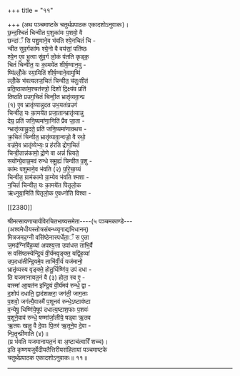 +++
title = "११"

+++
(अथ पञ्चमाष्टके चतुर्थप्रपाठक एकादशोऽनुवाकः)।  
छ॒न्द॒श्चितं॑ चिन्वीत प॒शुका॑मः प॒शवो॒ वै  
छन्दा॑ँ सि पशु॒माने॒व भ॑वति श्ये॒नचितं॑ चि -  
न्वीत सुव॒र्गका॑मः श्ये॒नो वै वय॑सां॒ पति॑ष्ठः  
श्ये॒न ए॒व भू॒त्वा सु॑व॒र्ग लो॒कं प॑तति कृड्क॒  
चितं॑ चिन्वीत॒ यः का॒मये॑त शीर्ष॒ण्वान॒मु -  
ष्मि॑ल्लोँ॒के स्या॒मिति॑ शीर्ष॒ण्वाने॒वामुष्मि॑  
ल्लोँ॒के भ॑वत्यलज॒चितं॑ चिन्वीत॒ च॑तुःसीतं  
प्रति॒ष्ठाका॑म॒श्चत॑स्त्रो॒ दिशो॑ दि॒क्ष्य॑व प्रति॑  
तिष्ठति प्रउग॒चितं॑ चिन्वी॒त भ्रातृ॑व्यवा॒न्प्र  
(१) ए॒व भ्रातृ॑व्यान्नुदत उभ॒यतः॑प्रउगं  
चिन्वीत॒ यः का॒मये॑त प्रजा॒तान्भ्रातृ॑व्यान्नु  
देय॒ प्रति॑ जनि॒ष्यमा॑णा॒निति॑ प्रैव जा॒ता -  
न्भ्रातृ॑व्यान्नु॒दते॒ प्रति॑ जनि॒ष्यमा॑णान्रथच -  
क्र॒चितं॑ चिन्वीत॒ भ्रातृ॑व्यावा॒न्वज्रो॒ वै रथो॒  
वज्र॑मे॒व भ्रातृ॑व्येभ्यः॒ प्र ह॑रति द्रोण॒चितं॑  
चिन्वी॒तान्न॑कामो॒ द्रो॒णे वा अन्नं॑ भ्रियते॒  
सयो॑न्ये॒वान्न॒मव॑ रुन्धे समू॒ह्यं॑ चिन्वीत प॒शु -  
का॑मः पशुमाने॒व भ॑वति (२) प॒रि॒चा॒य्यं  
चिन्वीत॒ ग्राम॑कामो ग्रा॒म्येव भ॑वति श्मशा -  
न॒चितं॑ चिन्वीत॒ यः का॒मये॑त पितृलो॒क  
ऋ॑ध्नुया॒मिति॑ पितृलो॒क ए॒वध्नो॑ति विश्वा -

[[2380]]

श्रीमत्सायणाचार्यविरचितभाष्यसमेता----(५ पञ्चमकाण्डे---  
(अश्वमेधीयस्तोत्रसंबन्ध्व्यृगाद्यभिधानम्)  
मित्रजमद॒ग्नी वसि॑ष्ठेनास्पर्धेता॒ँ स ए॒ता  
ज॒मद॑ग्निर्विह॒व्या॑ अपश्य॒त्ता उपा॑धत्त ताभि॒र्वै  
स वसि॑ष्ठस्येन्द्रि॒यं वी॒र्य॑मवृङ्क्त॒ यद्वि॑ह॒व्या॑  
उप॒दधा॑तीन्द्रि॒यमे॒व ताभि॑र्वी॒र्य॑ यज॑मानो॒  
भ्रातृ॑व्यस्य वृङ्क्ते॒ होतु॒र्धिष्णि॑य॒ उप॑ दधा -  
ति यजमानायत॒नं वै (३) होता॒ स्व ए॒ -  
वास्मा॑ आ॒यत॑न इन्द्रि॒यं वी॒र्य॑मव॑ रुन्धे॒ द्वा -  
द॒शोप॑ दधाति॒ द्वाद॑शाक्षरा॒ जग॑ती॒ जाग॒ताः  
प॒शवो॒ जग॑त्यै॒वास्मै॑ प॒शूनव॑ रुन्धे॒ऽष्टाव॑ष्टा  
व॒न्येषु॒ धिष्णि॑ये॒षूप॑ दधात्य॒ष्टाश॒फाः प॒शवः॑  
प॒शूने॒वाव॑ रुन्धे॒ षण्मा॑र्जा॒लीये॒ षड्वा ऋ॒तव  
ऋ॒तवः खलु॒ वै दे॒वाः पि॒तर॑ ऋ॒तूने॒व दे॒वा -  
न्पि॒तॄन्प्री॑णाति (४)॥  
(प्र भ॑वति यजमानायत॒नं वा अ॒ष्टाच॑त्वारिँ शच्च)।  
इति कृष्णयजुर्वेदीयतैत्तिरीयसंहितायां पञ्चमाष्टके  
चतुर्थप्रपाठक एकादशोऽनुवाकः॥ ११॥
___________
